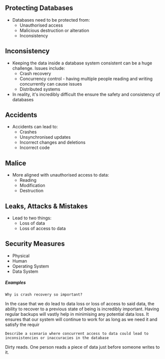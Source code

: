 ## Protecting Databases
- Databases need to be protected from:
	- Unauthorised access
	- Malicious destruction or alteration
	- Inconsistency

## Inconsistency
- Keeping the data inside a database system consistent can be a huge challenge. Issues include:
	- Crash recovery
	- Concurrency control - having multiple people reading and writing concurrently can cause issues
	- Distributed systems
- In reality, it's incredibly difficult the ensure the safety and consistency of databases

## Accidents
- Accidents can lead to:
	- Crashes
	- Unsynchronised updates
	- Incorrect changes and deletions
	- Incorrect code

## Malice
- More aligned with unauthorised access to data:
	- Reading
	- Modification
	- Destruction

## Leaks, Attacks & Mistakes
- Lead to two things:
	- Loss of data
	- Loss of access to data


## Security Measures
- Physical
- Human
- Operating System
- Data System


##### Examples

```
Why is crash recovery so important?
```

In the case that we do lead to data loss or loss of access to said data, the ability to recover to a previous state of being is incredibly important. Having regular backups will vastly help in minimising any potential data loss. It ensures that our system will continue to work for as long as we need it and satisfy the requir

```
Describe a scenario where concurrent access to data could lead to inconsistencies or inaccuracies in the database
```

Dirty reads. One person reads a piece of data just before someone writes to it. 